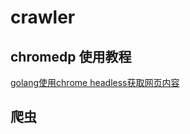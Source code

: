 # crawler

## chromedp 使用教程

[golang使用chrome headless获取网页内容](http://tech.mojotv.cn/2018/12/26/chromedp-tutorial-for-golang)

## 爬虫
